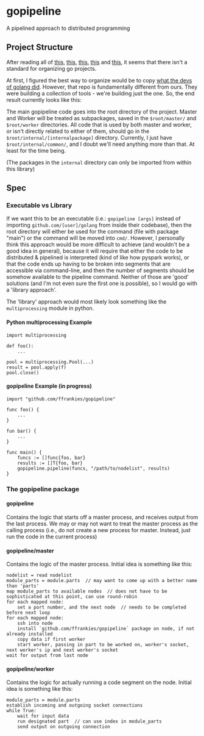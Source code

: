 # gopipeline

A pipelined approach to distributed programming

## Project Structure

After reading all of [this](https://dave.cheney.net/2014/12/01/five-suggestions-for-setting-up-a-go-project), [this](https://talks.golang.org/2014/organizeio.slide#1), [this](https://github.com/golang/go/wiki/PackagePublishing), [this](https://medium.com/rungo/everything-you-need-to-know-about-packages-in-go-b8bac62b74cc) and [this](https://github.com/golang-standards/project-layout), it seems that there isn't a standard for organizing go projects.

At first, I figured the best way to organize would be to copy [what the devs of golang did](https://github.com/golang/tools). However, that repo is fundamentally different from ours. They were building a collection of tools - we're building just the one. So, the end result currently looks like this:

The main gopipeline code goes into the root directory of the project. Master and Worker will be treated as subpackages, saved in the `$root/master/` and `$root/worker` directories. All code that is used by both master and worker, or isn't directly related to either of them, should go in the `$root/internal/[internalpackage]` directory. Currently, I just have `$root/internal/common/`, and I doubt we'll need anything more than that. At least for the time being.

(The packages in the `internal` directory can only be imported from within this library)

## Spec

### Executable vs Library

If we want this to be an executable (i.e.: `gopipeline [args]` instead of importing `github.com/[user]/golang` from inside their codebase), then the root directory will either be used for the command (file with package "main") or the command will be moved into `cmd/`. However, I personally think this approach would be more difficult to achieve (and wouldn't be a good idea in general), because it will require that either the code to be distributed & pipelined is interpreted (kind of like how pyspark works), or that the code ends up having to be broken into segments that are accessible via command-line, and then the number of segments should be somehow available to the pipeline command. Neither of those are 'good' solutions (and I'm not even sure the first one is possible), so I would go with a 'library approach'.

The 'library' approach would most likely look something like the `multiprocessing` module in python.

#### Python multiprocessing Example

```
import multiprocessing

def foo():
    ...

pool = multiprocessing.Pool(...)
result = pool.apply(f)
pool.close()
```

#### gopipeline Example (in progress)

```
import "github.com/ffrankies/gopipeline"

func foo() {
    ...
}

fun bar() {
    ...
}

func main() {
    funcs := []func{foo, bar}
    results := []T{foo, bar}
    gopipeline.pipeline(funcs, "/path/to/nodelist", results)
}
```

### The gopipeline package

#### gopipeline

Contains the logic that starts off a master process, and receives output from the last process. We may or may not want to treat the master process as the calling process (i.e., do not create a new process for master. Instead, just run the code in the current process)

#### gopipeline/master

Contains the logic of the master process. Initial idea is something like this:

```
nodelist = read nodelist
module_parts = module.parts  // may want to come up with a better name than 'parts'
map module_parts to available nodes  // does not have to be sophisticated at this point, can use round-robin
for each mapped node:
    set a port number, and the next node  // needs to be completed before next loop
for each mapped node:
    ssh into node
    install `github.com/ffrankies/gopipeline` package on node, if not already installed
    copy data if first worker
    start worker, passing in part to be worked on, worker's socket, next worker's ip and next worker's socket
wait for output from last node
```

#### gopipeline/worker

Contains the logic for actually running a code segment on the node. Initial idea is something like this:

```
module_parts = module.parts
establish incoming and outgoing socket connections
while True:
    wait for input data
    run designated part  // can use index in module_parts
    send output on outgoing connection
```
